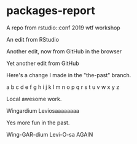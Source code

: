 # packages-report
A repo from rstudio::conf 2019 wtf workshop

An edit from RStudio

Another edit, now from GitHub in the browser

Yet another edit from GitHub

Here's a change I made in the "the-past" branch.

a b c d e f g h i j k l m n o p q r s t u v w x y z

Local awesome work.

Wingardium Leviosaaaaaaaa

Yes more fun in the past.

Wing-GAR-dium Levi-O-sa AGAIN
